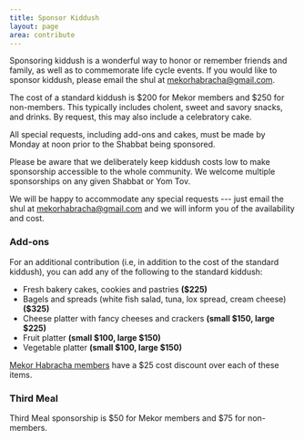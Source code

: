 ```yaml
---
title: Sponsor Kiddush
layout: page
area: contribute
---
```


Sponsoring kiddush is a wonderful way to honor or remember friends and family, as well as to commemorate life cycle events.  If you would like to sponsor kiddush, please email the shul at mekorhabracha@gmail.com.

The cost of a standard kiddush is $200 for Mekor members and $250 for non-members. This typically includes cholent, sweet and savory snacks, and drinks. By request, this may also include a celebratory cake.

All special requests, including add-ons and cakes, must be made by Monday at noon prior to the Shabbat being sponsored.

Please be aware that we deliberately keep kiddush costs low to make sponsorship accessible to the whole community. We welcome multiple sponsorships on any given Shabbat or Yom Tov.

We will be happy to accommodate any special requests --- just email the shul at mekorhabracha@gmail.com and we will inform you of the availability and cost.

### Add-ons

For an additional contribution (i.e, in addition to the cost of the standard kiddush), you can add any of the following to the standard kiddush:

- Fresh bakery cakes, cookies and pastries **($225)**
- Bagels and spreads (white fish salad, tuna, lox spread, cream cheese) **($325)**
- Cheese platter with fancy cheeses and crackers **(small $150, large $225)**
- Fruit platter **(small $100, large $150)**
- Vegetable platter **(small $100, large $150)**

[Mekor Habracha members]({{site.url}}/about/become-member.html) have a $25 cost discount over each of these items.

### Third Meal

Third Meal sponsorship is $50 for Mekor members and $75 for non-members.
